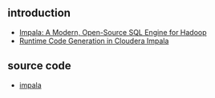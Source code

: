## introduction

- [Impala: A Modern, Open-Source SQL Engine for Hadoop](https://www.cidrdb.org/cidr2015/Papers/CIDR15_Paper28.pdf)
- [Runtime Code Generation in Cloudera Impala](http://sites.computer.org/debull/A14mar/p31.pdf)

## source code

- [impala](https://github.com/apache/impala)
